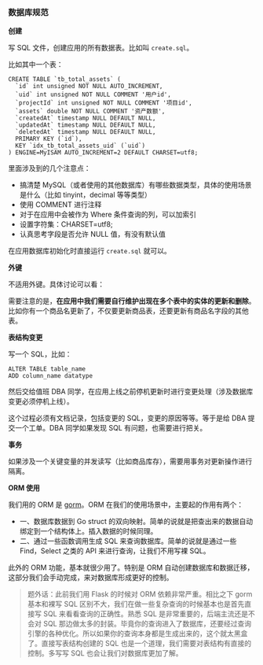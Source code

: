 ### 数据库规范


**创建**

写 SQL 文件，创建应用的所有数据表。比如叫 `create.sql`。

比如其中一个表：

```
CREATE TABLE `tb_total_assets` (
  `id` int unsigned NOT NULL AUTO_INCREMENT,
  `uid` int unsigned NOT NULL COMMENT '用户id',
  `projectId` int unsigned NOT NULL COMMENT '项目id',
  `assets` double NOT NULL COMMENT '资产数额',
  `createdAt` timestamp NULL DEFAULT NULL,
  `updatedAt` timestamp NULL DEFAULT NULL,
  `deletedAt` timestamp NULL DEFAULT NULL,
  PRIMARY KEY (`id`),
  KEY `idx_tb_total_assets_uid` (`uid`)
) ENGINE=MyISAM AUTO_INCREMENT=2 DEFAULT CHARSET=utf8;
```

里面涉及到的几个注意点：

+ 搞清楚 MySQL（或者使用的其他数据库）有哪些数据类型，具体的使用场景是什么（比如 tinyint，decimal 等等类型）
+ 使用 COMMENT 进行注释
+ 对于在应用中会被作为 Where 条件查询的列，可以加索引
+ 设置字符集：CHARSET=utf8;
+ 认真思考字段是否允许 NULL 值，有没有默认值

在应用数据库初始化时直接运行 `create.sql` 就可以。

**外键**

不适用外键。具体讨论可以看：

需要注意的是，**在应用中我们需要自行维护出现在多个表中的实体的更新和删除**。比如你有一个商品名更新了，不仅要更新商品表，还要更新有商品名字段的其他表。

**表结构变更**

写一个 SQL，比如：

```
ALTER TABLE table_name
ADD column_name datatype
```

然后交给值班 DBA 同学，在应用上线之前停机更新时进行变更处理（涉及数据库变更必须停机上线）。

这个过程必须有文档记录，包括变更的 SQL，变更的原因等等。等于是给 DBA 提交一个工单。DBA 同学如果发现 SQL 有问题，也需要进行把关。

**事务**

如果涉及一个关键变量的并发读写（比如商品库存），需要用事务对更新操作进行隔离。

**ORM 使用**

我们用的 ORM 是 [gorm]()。ORM 在我们的使用场景中，主要起的作用有两个：

+ 一、数据库数据到 Go struct 的双向映射。简单的说就是把查出来的数据自动绑定到一个结构体上。插入数据的时候同理。
+ 二、通过一些函数调用生成 SQL 来查询数据库。简单的说就是通过一些 Find，Select 之类的 API 来进行查询，让我们不用写裸 SQL。

此外的 ORM 功能，基本就很少用了。特别是 ORM 自动创建数据库和数据迁移，这部分我们会手动完成，来对数据库形成更好的控制。

> 题外话：此前我们用 Flask 的时候对 ORM 依赖非常严重。相比之下 gorm 基本和裸写 SQL 区别不大，我们在做一些复杂查询的时候基本也是首先直接写 SQL 来看看查询的正确性。熟悉 SQL 是非常重要的，后端主流还是不会对 SQL 那边做太多的封装。毕竟你的查询进入了数据库，还要经过查询引擎的各种优化。所以如果你的查询本身都是生成出来的，这个就太黑盒了。直接写表结构创建的 SQL 也是一个道理，我们需要对表结构有直接的控制。多写写 SQL 也会让我们对数据库更加了解。



